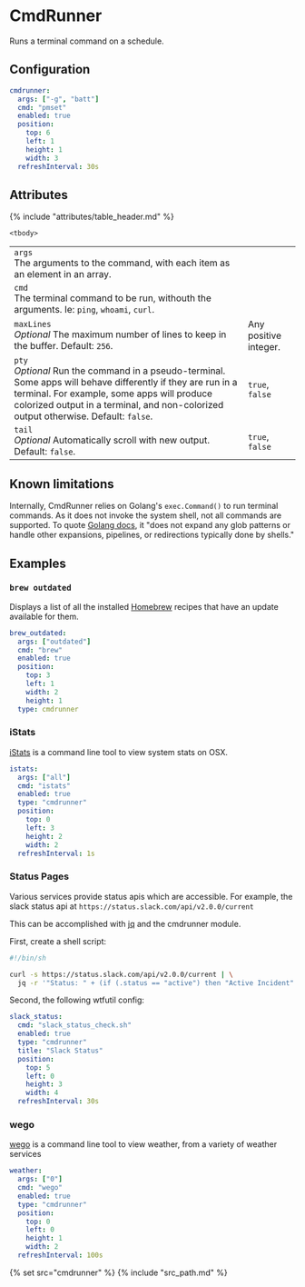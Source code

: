 # CmdRunner

Runs a terminal command on a schedule.


## Configuration

```yaml
cmdrunner:
  args: ["-g", "batt"]
  cmd: "pmset"
  enabled: true
  position:
    top: 6
    left: 1
    height: 1
    width: 3
  refreshInterval: 30s
```

## Attributes

<table>
    {% include "attributes/table_header.md" %}

    <tbody>
<tr>
    <td>
        <code>args</code>
        <br />
        The arguments to the command, with each item as an element in an array.
    </td>
    <td></td>
</tr>
<tr>
    <td>
        <code>cmd</code>
        <br />
        The terminal command to be run, withouth the arguments. Ie: <code>ping</code>, <code>whoami</code>, <code>curl</code>.
    </td>
    <td></td>
</tr>
<tr>
    <td>
        <code>maxLines</code>
        <br />
        <em>Optional</em> The maximum number of lines to keep in the buffer. Default: <code>256</code>.
    </td>
    <td>Any positive integer.</td>
</tr>
<tr>
    <td>
        <code>pty</code>
        <br />
        <em>Optional</em> Run the command in a pseudo-terminal. Some apps will behave differently if they are run in a terminal. For example, some apps will produce colorized output in a terminal, and non-colorized output otherwise. Default: <code>false</code>.
    </td>
    <td><code>true</code>, <code>false</code></td>
</tr>
<tr>
    <td>
        <code>tail</code>
        <br />
        <em>Optional</em> Automatically scroll with new output. Default: <code>false</code>.
    </td>
    <td><code>true</code>, <code>false</code></td>
</tr>
    </tbody>
</table>

## Known limitations

Internally, CmdRunner relies on Golang's `exec.Command()` to run terminal commands. As it does not invoke the system shell, not all commands are supported. To quote [Golang docs](https://pkg.go.dev/os/exec), it "does not expand any glob patterns or handle other expansions, pipelines, or redirections typically done by shells." 

## Examples

### `brew outdated`

Displays a list of all the installed [Homebrew](https://brew.sh) recipes that have an update available for them.

```yaml
brew_outdated:
  args: ["outdated"]
  cmd: "brew"
  enabled: true
  position:
    top: 3
    left: 1
    width: 2
    height: 1
  type: cmdrunner
```

### iStats

[iStats](https://github.com/Chris911/iStats) is a command line tool to view system stats on OSX.

```yaml
istats:
  args: ["all"]
  cmd: "istats"
  enabled: true
  type: "cmdrunner"
  position:
    top: 0
    left: 3
    height: 2
    width: 2
  refreshInterval: 1s
```

### Status Pages

Various services provide status apis which are accessible. For example, the
slack status api at `https://status.slack.com/api/v2.0.0/current`

This can be accomplished with [jq](https://stedolan.github.io/jq/) and the
cmdrunner module.

First, create a shell script:

```bash
#!/bin/sh

curl -s https://status.slack.com/api/v2.0.0/current | \
  jq -r '"Status: " + (if (.status == "active") then "Active Incident" else "Ok" end),"Last Updated: " + .date_updated,if (.active_incidents[] | length) > 0 then "Active Incidents\n" + .active_incidents[] .title else "" end'
```

Second, the following wtfutil config:

```yaml
slack_status:
  cmd: "slack_status_check.sh"
  enabled: true
  type: "cmdrunner"
  title: "Slack Status"
  position:
    top: 5
    left: 0
    height: 3
    width: 4
  refreshInterval: 30s
```

### wego

[wego](https://github.com/schachmat/wego) is a command line tool to view weather, from a variety of weather services

```yaml
weather:
  args: ["0"]
  cmd: "wego"
  enabled: true
  type: "cmdrunner"
  position:
    top: 0
    left: 0
    height: 1
    width: 2
  refreshInterval: 100s
```

{% set src="cmdrunner" %}
{% include "src_path.md" %}
